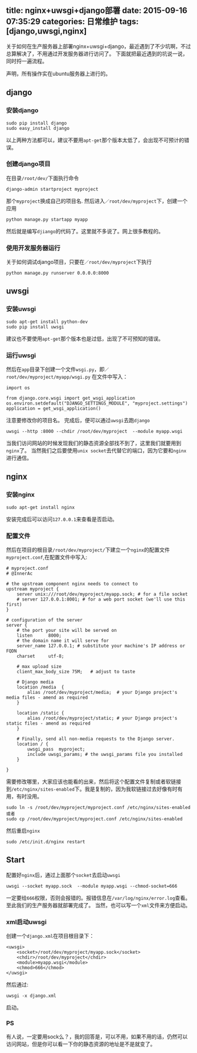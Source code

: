 title: nginx+uwsgi+django部署
date: 2015-09-16 07:35:29
categories: 日常维护
tags: [django,uwsgi,nginx]
---
关于如何在生产服务器上部署nginx+uwsgi+django，最近遇到了不少坑啊，不过总算解决了，不用通过开发服务器进行访问了。
下面就把最近遇到的坑说一说，同时捋一遍流程。

<!--more-->

声明，所有操作实在ubuntu服务器上进行的。

## django
### 安装django
```
sudo pip install django
sudo easy_install django
```
以上两种方法都可以，建议不要用`apt-get`那个版本太低了，会出现不可预计的错误。

### 创建django项目
在目录`/root/dev/`下面执行命令
```
django-admin startproject myproject
```
那个`myproject`换成自己的项目名.
然后进入`／root/dev/myproject`下，创建一个应用
```
python manage.py startapp myapp
```
然后就是编写`djiango`的代码了。这里就不多说了。网上很多教程的。

### 使用开发服务器运行

关于如何调试django项目，只要在`／root/dev/myproject`下执行
```
python manage.py runserver 0.0.0.0:8000
```

## uwsgi
### 安装uwsgi
```
sudo apt-get install python-dev
sudo pip install uwsgi 
```
建议也不要使用`apt-get`那个版本也是过低，出现了不可预知的错误。

### 运行uwsgi
然后在`app`目录下创建一个文件`wsgi.py`，即`／root/dev/myproject/myapp/wsgi.py`
在文件中写入：
```
import os

from django.core.wsgi import get_wsgi_application
os.environ.setdefault("DJANGO_SETTINGS_MODULE", "myproject.settings")
application = get_wsgi_application()
```
注意要修改你的项目名。
完成后，便可以通过`uwsgi`去跑`django`
```
uwsgi --http :8000 --chdir /root/dev/myproject  --module myapp.wsgi
```
当我们访问网站的时候发现我们的静态资源全部找不到了，这里我们就要用到`nginx`了。
当然我们之后要使用`unix socket`去代替它的端口，因为它要和`nginx`进行通信。

## nginx
### 安装nginx
```
sudo apt-get install nginx
```
安装完成后可以访问`127.0.0.1`来查看是否启动。

### 配置文件
然后在项目的根目录`/root/dev/myproject/`下建立一个`nginx`的配置文件`myproject.conf`,在配置文件中写入:
```
# myproject.conf
# @InnerAc

# the upstream component nginx needs to connect to
upstream myproject {
    server unix:///root/dev/myproject/myapp.sock; # for a file socket
    # server 127.0.0.1:8001; # for a web port socket (we'll use this first)
}

# configuration of the server
server {
    # the port your site will be served on
    listen      8000;
    # the domain name it will serve for
    server_name 127.0.0.1; # substitute your machine's IP address or FQDN
    charset     utf-8;

    # max upload size
    client_max_body_size 75M;   # adjust to taste

    # Django media
    location /media  {
        alias /root/dev/myproject/media;  # your Django project's media files - amend as required
    }

    location /static {
        alias /root/dev/myproject/static; # your Django project's static files - amend as required
    }

    # Finally, send all non-media requests to the Django server.
    location / {
        uwsgi_pass  myproject;
        include uwsgi_params; # the uwsgi_params file you installed
    }

}
```
需要修改哪里，大家应该也能看的出来，然后将这个配置文件复制或者软链接到`/etc/nginx/sites-enabled`下。我是复制的，因为我软链接过去好像有时有用，有时没用。
```
sudo ln -s /root/dev/myproject/myproject.conf /etc/nginx/sites-enabled
或者
sudo cp /root/dev/myproject/myproject.conf /etc/nginx/sites-enabled
```
然后重启`nginx`
```
sudo /etc/init.d/nginx restart
```
## Start

配置好`nginx`后，通过上面那个`socket`去启动`uwsgi`
```
uwsgi --socket myapp.sock  --module myapp.wsgi --chmod-socket=666
```
一定要给`666`权限，否则会报错的。报错信息在`/var/log/nginx/error.log`查看。
至此我们的生产服务器就部署完成了。
当然，也可以写一个`xml`文件来方便启动。

### xml启动uwsgi
创建一个`django.xml`在项目根目录下：
```
<uwsgi>
    <socket>/root/dev/myproject/myapp.sock</socket>
    <chdir>/root/dev/myproject</chdir>
    <module>myapp.wsgi</module>
    <chmod>666</chmod>
</uwsgi>
```
然后通过:
```
uwsgi -x django.xml
```
启动。

### PS
有人说，一定要用sock么？，我的回答是，可以不用，如果不用的话，仍然可以访问网站，但是你可以看一下你的静态资源的地址是不是就变了。